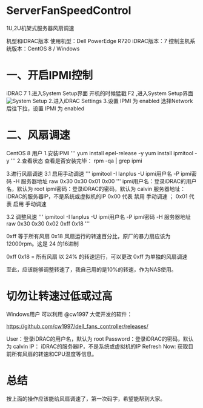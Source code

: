 # ServerFanSpeedControl
1U,2U机架式服务器风扇调速

机型和iDRAC版本
使用机型：Dell PowerEdge R720
iDRAC版本：7
控制主机系统版本：CentOS 8 / Windows

一、开启IPMI控制
==================================================================
iDRAC 7
1.进入System Setup界面
开机的时候猛戳 F2 ,进入System Setup界面
![System Setup](https://img-blog.csdnimg.cn/20210417133901664.png)
2.进入iDRAC Settings
3.设置 IPMI 为 enabled
选择Network后往下拉，设置 IPMI 为 enabled



二、风扇调速
==================================================================
CentOS 8 用户
1.安装IPMI
'''
yum install epel-release -y
yum install ipmitool -y
'''
2.查看状态
查看是否安装完毕：
rpm -qa | grep ipmi


3.进行风扇调速
3.1 启用手动调速
'''
ipmitool -I lanplus -U ipmi用户名 -P ipmi密码 -H 服务器地址 raw 0x30 0x30 0x01 0x00 
'''
ipmi用户名：登录iDRAC的用户名，默认为 root
ipmi密码：登录iDRAC的密码，默认为 calvin
服务器地址： iDRAC的服务器IP，不是系统或虚拟机的IP
0x00 代表 禁用 手动调速 ； 0x01 代表 启用 手动调速

3.2 调整风速
'''
ipmitool -I lanplus -U ipmi用户名 -P ipmi密码 -H 服务器地址 raw 0x30 0x30 0x02 0xff 0x18 
'''

0xff 等于所有风扇
0x18 风扇运行的转速百分比，原厂的暴力扇应该为12000rpm。这是 24 的16进制

0xff 0x18 = 所有风扇 以 24% 的转速运行，可以更改 0xff 为单独的风扇调速

至此，应该能够调整转速了，我自己用的是10%的转速，作为NAS使用。

切勿让转速过低或过高
==================================================================
Windows用户
可以利用 @cw1997 大佬开发的软件：

https://github.com/cw1997/dell_fans_controller/releases/


User：登录iDRAC的用户名，默认为 root
Password：登录iDRAC的密码，默认为 calvin
IP： iDRAC的服务器IP，不是系统或虚拟机的IP
Refresh Now: 获取目前所有风扇的转速和CPU温度等信息。



总结
==================================================================
按上面的操作应该能给风扇调速了，第一次码字，希望能帮到大家。


